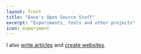```yaml
---
layout: front
title: "Dave's Open Source Stuff"
excerpt: "Experiments, tools and other projects"
icon: experiment
---
```


I also [write articles](http://daviddarnes.github.io/) and [create websites](https://darn.es/).
